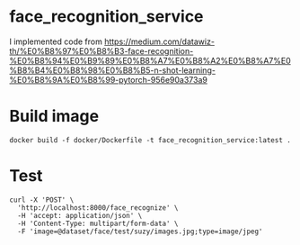 # face_recognition_service

I implemented code from https://medium.com/datawiz-th/%E0%B8%97%E0%B8%B3-face-recognition-%E0%B8%94%E0%B9%89%E0%B8%A7%E0%B8%A2%E0%B8%A7%E0%B8%B4%E0%B8%98%E0%B8%B5-n-shot-learning-%E0%B8%9A%E0%B8%99-pytorch-956e90a373a9

# Build image
```
docker build -f docker/Dockerfile -t face_recognition_service:latest .
```


# Test
```
curl -X 'POST' \
  'http://localhost:8000/face_recognize' \
  -H 'accept: application/json' \
  -H 'Content-Type: multipart/form-data' \
  -F 'image=@dataset/face/test/suzy/images.jpg;type=image/jpeg'
```
